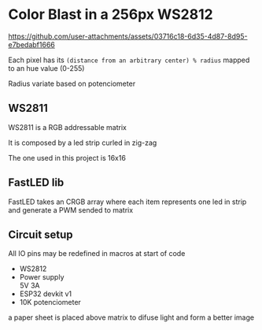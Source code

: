 # Color Blast in a 256px WS2812

https://github.com/user-attachments/assets/03716c18-6d35-4d87-8d95-e7bedabf1666

Each pixel has its `(distance from an arbitrary center) % radius` mapped to an hue value (0-255)

Radius variate based on potenciometer




## WS2811

WS2811 is a RGB addressable matrix

It is composed by a led strip curled in zig-zag

The one used in this project is 16x16


## FastLED lib

FastLED takes an CRGB array where each item represents one led in strip and generate a PWM sended to matrix


## Circuit setup

All IO pins may be redefined in macros at start of code

- WS2812
- Power supply  
    5V 3A  
- ESP32 devkit v1  
- 10K potenciometer


a paper sheet is placed above matrix to difuse light and form a better image
